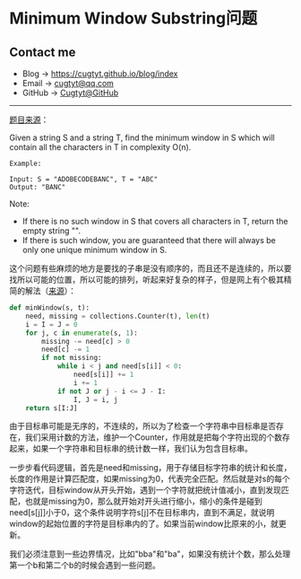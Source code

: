 # Minimum Window Substring问题

## Contact me

* Blog -> <https://cugtyt.github.io/blog/index>
* Email -> <cugtyt@qq.com>
* GitHub -> [Cugtyt@GitHub](https://github.com/Cugtyt)

---

[题目来源](https://leetcode.com/problems/minimum-window-substring/description/)：

Given a string S and a string T, find the minimum window in S which will contain all the characters in T in complexity O(n).

```
Example:

Input: S = "ADOBECODEBANC", T = "ABC"
Output: "BANC"
```

Note:

* If there is no such window in S that covers all characters in T, return the empty string "".
* If there is such window, you are guaranteed that there will always be only one unique minimum window in S.

这个问题有些麻烦的地方是要找的子串是没有顺序的，而且还不是连续的，所以要找所以可能的位置，所以可能的排列，听起来好复杂的样子，但是网上有个极其精简的解法（[来源](https://leetcode.com/problems/minimum-window-substring/discuss/26804/12-lines-Python)）：

``` python
def minWindow(s, t):
    need, missing = collections.Counter(t), len(t)
    i = I = J = 0
    for j, c in enumerate(s, 1):
        missing -= need[c] > 0
        need[c] -= 1
        if not missing:
            while i < j and need[s[i]] < 0:
                need[s[i]] += 1
                i += 1
            if not J or j - i <= J - I:
                I, J = i, j
    return s[I:J]
```

由于目标串可能是无序的，不连续的，所以为了检查一个字符串中目标串是否存在，我们采用计数的方法，维护一个Counter，作用就是把每个字符出现的个数存起来，如果一个字符串和目标串的统计数一样，我们认为包含目标串。

一步步看代码逻辑，首先是need和missing，用于存储目标字符串的统计和长度，长度的作用是计算匹配度，如果missing为0，代表完全匹配。然后就是对s的每个字符迭代，目标window从开头开始，遇到一个字符就把统计值减小，直到发现匹配，也就是missing为0，那么就开始对开头进行缩小，缩小的条件是碰到need[s[j]]小于0，这个条件说明字符s[j]不在目标串内，直到不满足，就说明window的起始位置的字符是目标串内的了。如果当前window比原来的小，就更新。

我们必须注意到一些边界情况，比如"bba"和"ba"，如果没有统计个数，那么处理第一个b和第二个b的时候会遇到一些问题。